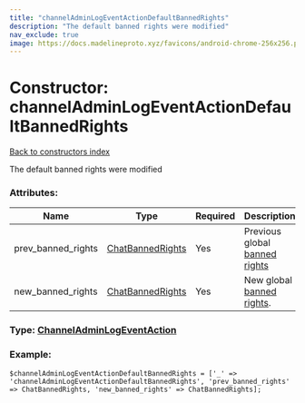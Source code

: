 ```yaml
---
title: "channelAdminLogEventActionDefaultBannedRights"
description: "The default banned rights were modified"
nav_exclude: true
image: https://docs.madelineproto.xyz/favicons/android-chrome-256x256.png
---
```

# Constructor: channelAdminLogEventActionDefaultBannedRights  
[Back to constructors index](/API_docs/constructors/index.html)



The default banned rights were modified

### Attributes:

| Name     |    Type       | Required | Description |
|----------|---------------|----------|-------------|
|prev\_banned\_rights|[ChatBannedRights](/API_docs/types/ChatBannedRights.html) | Yes|Previous global [banned rights](https://core.telegram.org/api/rights)|
|new\_banned\_rights|[ChatBannedRights](/API_docs/types/ChatBannedRights.html) | Yes|New global [banned rights](https://core.telegram.org/api/rights).|



### Type: [ChannelAdminLogEventAction](/API_docs/types/ChannelAdminLogEventAction.html)


### Example:

```
$channelAdminLogEventActionDefaultBannedRights = ['_' => 'channelAdminLogEventActionDefaultBannedRights', 'prev_banned_rights' => ChatBannedRights, 'new_banned_rights' => ChatBannedRights];
```  
